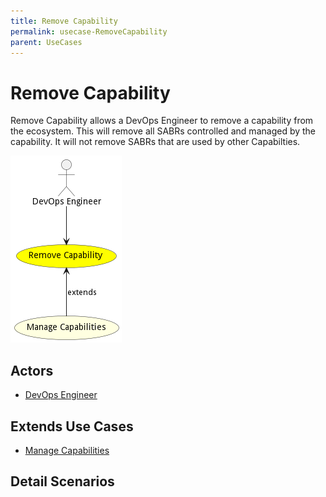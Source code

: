 ```yaml
---
title: Remove Capability
permalink: usecase-RemoveCapability
parent: UseCases
---
```

# Remove Capability

Remove Capability allows a DevOps Engineer to remove a capability from the ecosystem. This will remove all SABRs controlled and managed by the capability. It will not remove SABRs that are used by other Capabilties.

![Activities Diagram](./Activities.png)

## Actors

* [DevOps Engineer](actor-devops)





## Extends Use Cases


* [Manage Capabilities](usecase-ManageCapabilities)







## Detail Scenarios





